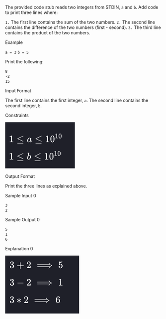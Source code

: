 The provided code stub reads two integers from STDIN, `a` and `b`. Add code to print three lines where:

`1.` The first line contains the sum of the two numbers.
`2.` The second line contains the difference of the two numbers (first - second).
`3.` The third line contains the product of the two numbers.

Example

`a = 3`
`b = 5`

Print the following:

```
8
-2
15
```

Input Format

The first line contains the first integer, `a`.
The second line contains the second integer, `b`.

Constraints

![alt text](image.png)

Output Format

Print the three lines as explained above.

Sample Input 0

```
3
2
```

Sample Output 0

```
5
1
6
```

Explanation 0

![alt text](image-1.png)
